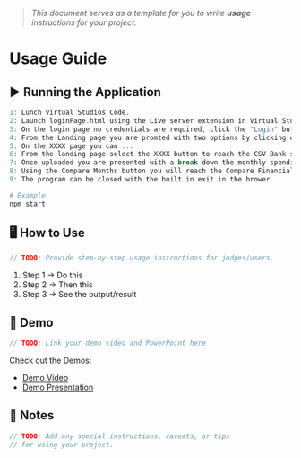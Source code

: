 > *This document serves as a template for you to write **usage** instructions for your project.* 

# Usage Guide

## ▶️ Running the Application
``` c
1: Lunch Virtual Studios Code.
2: Launch loginPage.html using the Live server extension in Virtual Studios Code.
3: On the login page no credentials are required, click the "Login" button to open the landing page.
4: From the Landing page you are promted with two options by clicking on the character you can expore the XXXX page
5: On the XXXX page you can ...
6: From the landing page select the XXXX button to reach the CSV Bank statement page, here you can upload one of the provided CSV files( August.csv or september.csv)
7: Once uploaded you are presented with a break down the monthly spending
8: Using the Compare Months button you will reach the Compare Financial Histories page, here multiple cvs banking statements can be uploaded and allow you to compare spending between the months
9: The program can be closed with the built in exit in the brower.
```
``` bash
# Example
npm start
```

## 🖥️ How to Use
``` c
// TODO: Provide step-by-step usage instructions for judges/users.
```
1. Step 1 -> Do this
2. Step 2 -> Then this
3. Step 3 -> See the output/result

## 🎥 Demo
``` c
// TODO: Link your demo video and PowerPoint here
```
Check out the Demos: 
- [Demo Video](../demo/demo.mp4)
- [Demo Presentation](../demo/demo.pptx)

## 📌 Notes
``` c
// TODO: Add any special instructions, caveats, or tips
// for using your project.
```
